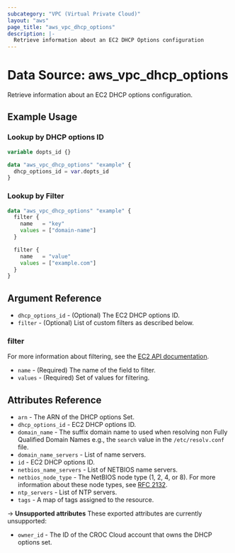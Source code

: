 ```yaml
---
subcategory: "VPC (Virtual Private Cloud)"
layout: "aws"
page_title: "aws_vpc_dhcp_options"
description: |-
  Retrieve information about an EC2 DHCP Options configuration
---
```


# Data Source: aws_vpc_dhcp_options

Retrieve information about an EC2 DHCP options configuration.

## Example Usage

### Lookup by DHCP options ID

```terraform
variable dopts_id {}

data "aws_vpc_dhcp_options" "example" {
  dhcp_options_id = var.dopts_id
}
```

### Lookup by Filter

```terraform
data "aws_vpc_dhcp_options" "example" {
  filter {
    name   = "key"
    values = ["domain-name"]
  }

  filter {
    name   = "value"
    values = ["example.com"]
  }
}
```

## Argument Reference

* `dhcp_options_id` - (Optional) The EC2 DHCP options ID.
* `filter` - (Optional) List of custom filters as described below.

### filter

For more information about filtering, see the [EC2 API documentation][describe-dhcp-options].

* `name` - (Required) The name of the field to filter.
* `values` - (Required) Set of values for filtering.

## Attributes Reference

* `arn` - The ARN of the DHCP options Set.
* `dhcp_options_id` - EC2 DHCP options ID.
* `domain_name` - The suffix domain name to used when resolving non Fully Qualified Domain Names e.g., the `search` value in the `/etc/resolv.conf` file.
* `domain_name_servers` - List of name servers.
* `id` - EC2 DHCP options ID.
* `netbios_name_servers` - List of NETBIOS name servers.
* `netbios_node_type` - The NetBIOS node type (1, 2, 4, or 8). For more information about these node types, see [RFC 2132](http://www.ietf.org/rfc/rfc2132.txt).
* `ntp_servers` - List of NTP servers.
* `tags` - A map of tags assigned to the resource.

->  **Unsupported attributes**
These exported attributes are currently unsupported:

* `owner_id` - The ID of the CROC Cloud account that owns the DHCP options set.

[describe-dhcp-options]: https://docs.cloud.croc.ru/en/api/ec2/dhcp_options/DescribeDhcpOptions.html
